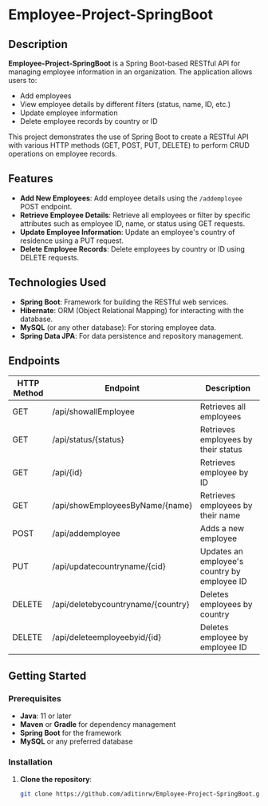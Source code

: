 # Employee-Project-SpringBoot

## Description

**Employee-Project-SpringBoot** is a Spring Boot-based RESTful API for managing employee information in an organization. The application allows users to:
- Add employees
- View employee details by different filters (status, name, ID, etc.)
- Update employee information
- Delete employee records by country or ID

This project demonstrates the use of Spring Boot to create a RESTful API with various HTTP methods (GET, POST, PUT, DELETE) to perform CRUD operations on employee records.

## Features

- **Add New Employees**: Add employee details using the `/addemployee` POST endpoint.
- **Retrieve Employee Details**: Retrieve all employees or filter by specific attributes such as employee ID, name, or status using GET requests.
- **Update Employee Information**: Update an employee's country of residence using a PUT request.
- **Delete Employee Records**: Delete employees by country or ID using DELETE requests.

## Technologies Used

- **Spring Boot**: Framework for building the RESTful web services.
- **Hibernate**: ORM (Object Relational Mapping) for interacting with the database.
- **MySQL** (or any other database): For storing employee data.
- **Spring Data JPA**: For data persistence and repository management.

## Endpoints

| HTTP Method | Endpoint                          | Description                                          |
|-------------|-----------------------------------|------------------------------------------------------|
| GET         | /api/showallEmployee              | Retrieves all employees                              |
| GET         | /api/status/{status}              | Retrieves employees by their status                  |
| GET         | /api/{id}                         | Retrieves employee by ID                             |
| GET         | /api/showEmployeesByName/{name}   | Retrieves employees by their name                    |
| POST        | /api/addemployee                  | Adds a new employee                                  |
| PUT         | /api/updatecountryname/{cid}      | Updates an employee's country by employee ID         |
| DELETE      | /api/deletebycountryname/{country}| Deletes employees by country                         |
| DELETE      | /api/deleteemployeebyid/{id}      | Deletes employee by employee ID                      |

## Getting Started

### Prerequisites

- **Java**: 11 or later
- **Maven** or **Gradle** for dependency management
- **Spring Boot** for the framework
- **MySQL** or any preferred database

### Installation

1. **Clone the repository**:

    ```bash
    git clone https://github.com/aditinrw/Employee-Project-SpringBoot.git
